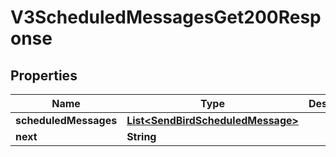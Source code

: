 

# V3ScheduledMessagesGet200Response


## Properties

| Name | Type | Description | Notes |
|------------ | ------------- | ------------- | -------------|
|**scheduledMessages** | [**List&lt;SendBirdScheduledMessage&gt;**](SendBirdScheduledMessage.md) |  |  [optional] |
|**next** | **String** |  |  [optional] |



